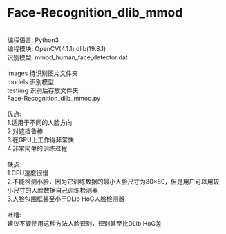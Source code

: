 # Face-Recognition_dlib_mmod
</br>
编程语言: Python3</br>
编程模块: OpenCV(4.1.1) dlib(19.8.1)</br>
识别模型: mmod_human_face_detector.dat</br>
</br>
images 待识别图片文件夹</br>
models 识别模型</br>
testimg 识别后存放文件夹</br>
Face-Recognition_dlib_mmod.py</br>
</br>
优点:</br>
1.适用于不同的人脸方向</br>
2.对遮挡鲁棒</br>
3.在GPU上工作得非常快</br>
4.非常简单的训练过程</br>
</br>
缺点:</br>
1.CPU速度很慢</br>
2.不能检测小脸，因为它训练数据的最小人脸尺寸为80×80，但是用户可以用较小尺寸的人脸数据自己训练检测器</br>
3.人脸包围框甚至小于DLib HoG人脸检测器</br>
</br>
吐槽:</br>
建议不要使用这种方法人脸识别，识别甚至比DLib HoG差
